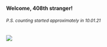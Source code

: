 #### Welcome, 408th stranger!

###### <sup>P.S. counting started approximately in 10.01.21</sup>

<img src="https://kraftwerk28.pp.ua/vcnt.png"></img>
